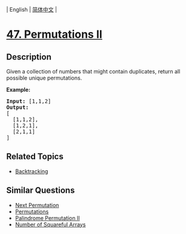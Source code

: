 
| English | [简体中文](README.md) |

# [47. Permutations II](https://leetcode-cn.com/problems/permutations-ii/)

## Description

<p>Given a collection of numbers that might contain duplicates, return all possible unique permutations.</p>

<p><strong>Example:</strong></p>

<pre>
<strong>Input:</strong> [1,1,2]
<strong>Output:</strong>
[
  [1,1,2],
  [1,2,1],
  [2,1,1]
]
</pre>


## Related Topics

- [Backtracking](https://leetcode-cn.com/tag/backtracking)

## Similar Questions

- [Next Permutation](../next-permutation/README_EN.md)
- [Permutations](../permutations/README_EN.md)
- [Palindrome Permutation II](../palindrome-permutation-ii/README_EN.md)
- [Number of Squareful Arrays](../number-of-squareful-arrays/README_EN.md)
